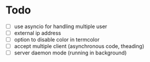 # Todo

- [ ] use asyncio for handling multiple user
- [ ] external ip address
- [ ] option to disable color in termcolor
- [ ] accept multiple client (asynchronous code, theading)
- [ ] server daemon mode (running in background)
